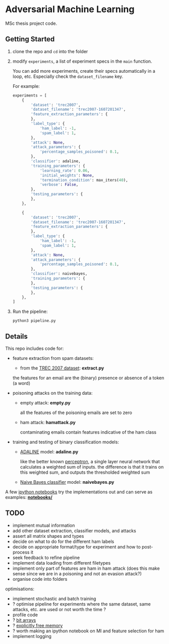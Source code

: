 Adversarial Machine Learning
============================

MSc thesis project code.

Getting Started
---------------

1. clone the repo and `cd` into the folder
2. modify `experiments`, a list of experiment specs in the `main` function.

    You can add more experiments, create their specs automatically in a loop, etc.
    Especially check the `dataset_filename` key.

    For example:

    ```python
    experiments = [
        {
            'dataset': 'trec2007',
            'dataset_filename': 'trec2007-1607201347',
            'feature_extraction_parameters': {
            },
            'label_type': {
                'ham_label': -1,
                'spam_label': 1,
            },
            'attack': None,
            'attack_parameters': {
                'percentage_samples_poisoned': 0.1,
            },
            'classifier': adaline,
            'training_parameters': {
                'learning_rate': 0.06,
                'initial_weights': None,
                'termination_condition': max_iters(40),
                'verbose': False,
            },
            'testing_parameters': {
            },
        },

        {
            'dataset': 'trec2007',
            'dataset_filename': 'trec2007-1607201347',
            'feature_extraction_parameters': {
            },
            'label_type': {
                'ham_label': -1,
                'spam_label': 1,
            },
            'attack': None,
            'attack_parameters': {
                'percentage_samples_poisoned': 0.1,
            },
            'classifier': naivebayes,
            'training_parameters': {
            },
            'testing_parameters': {
            },
        },
    ]
    ```

3. Run the pipeline:

    ```shell
    python3 pipeline.py
    ```

Details
-------

This repo includes code for:


- feature extraction from spam datasets:

  - from the [TREC 2007 dataset](http://plg.uwaterloo.ca/~gvcormac/treccorpus07/about.html): **extract.py**

  the features for an email are the (binary) presence or absence of a token (a word)


- poisoning attacks on the training data:

  - empty attack: **empty.py**

    all the features of the poisoning emails are set to zero

  - ham attack: **hamattack.py**

    contaminating emails contain features indicative of the ham class


- training and testing of binary classification models:

  - [ADALINE](https://en.wikipedia.org/wiki/ADALINE) model: **adaline.py**

    like the better known [perceptron](), a single layer neural network that calculates a weighted sum of inputs. the difference is that it trains on this weighted sum, and outputs the thresholded weighted sum

  - [Naive Bayes classifier](https://en.wikipedia.org/wiki/Naive_Bayes_classifier) model: **naivebayes.py**


A few [ipython notebooks](https://ipython.org/notebook.html) try the implementations out and can serve as examples: [**notebooks/**](https://github.com/galvanic/adversML/tree/master/notebooks)

TODO
----

- implement mutual information
- add other dataset extraction, classifier models, and attacks
- assert all matrix shapes and types
- decide on what to do for the different ham labels
- decide on appropriate format/type for experiment and how to post-process it
- seek feedback to refine pipeline
- implement data loading from different filetypes
- implement only part of features are ham in ham attack (does this make sense since
  we are in a poisoning and not an evasion attack?)
- organise code into folders

optimisations:

- implement stochastic and batch training
- ? optimise pipeline for experiments where the same dataset, same attacks, etc. are used
    or not worth the time ?
- profile code
- ? [bit arrays](https://stackoverflow.com/questions/5602155/numpy-boolean-array-with-1-bit-entries)
- ? [explicitly free memory](https://stackoverflow.com/questions/1316767/how-can-i-explicitly-free-memory-in-python)
- ? worth making an ipython notebook on MI and feature selection for ham
- implement logging
